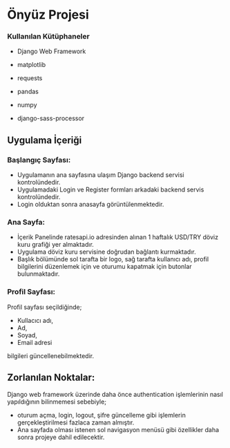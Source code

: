 # Önyüz Projesi

### Kullanılan Kütüphaneler

- Django Web Framework

- matplotlib

- requests

- pandas

- numpy

- django-sass-processor

## Uygulama İçeriği

### Başlangıç Sayfası:
- Uygulamanın ana sayfasına ulaşım Django backend servisi kontrolündedir.
- Uygulamadaki Login ve Register formları arkadaki backend servis kontrolündedir.
- Login olduktan sonra anasayfa görüntülenmektedir.

### Ana Sayfa:
- İçerik Panelinde ratesapi.io adresinden alınan 1 haftalık USD/TRY döviz kuru grafiği yer almaktadır.
- Uygulama döviz kuru servisine doğrudan bağlantı kurmaktadır.
- Başlık bölümünde sol tarafta bir logo, sağ tarafta kullanıcı adı, profil bilgilerini düzenlemek için ve oturumu kapatmak için butonlar bulunmaktadır.

### Profil Sayfası:
Profil sayfası seçildiğinde; 
- Kullacıcı adı,
- Ad,
- Soyad,
- Email adresi

bilgileri güncellenebilmektedir.

## Zorlanılan Noktalar:
Django web framework üzerinde daha önce authentication işlemlerinin nasıl yapıldığının bilinmemesi sebebiyle; 
- oturum açma, login, logout, şifre güncelleme gibi işlemlerin gerçekleştirilmesi fazlaca zaman almıştır.
- Ana sayfada olması istenen sol navigasyon menüsü gibi özellikler daha sonra projeye dahil edilecektir.
